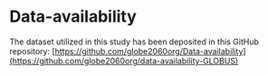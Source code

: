 # Data-availability
The dataset utilized in this study has been deposited in this GitHub repository: 
[https://github.com/globe2060org/Data-availability](https://github.com/globe2060org/data-availability-GLOBUS)
